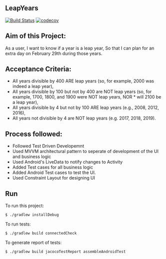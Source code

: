 ## LeapYears
[![Build Status](https://travis-ci.org/2019-SOW-DEV-003/LeapYears.svg?branch=master)](https://travis-ci.org/2019-SOW-DEV-003/LeapYears)
[![codecov](https://codecov.io/gh/2019-SOW-DEV-003/LeapYears/branch/master/graph/badge.svg)](https://codecov.io/gh/2019-SOW-DEV-003/LeapYears)

## Aim of this Project:

As a user, I want to know if a year is a leap year, So that I can plan for an extra day on February 29th during those years.

## Acceptance Criteria:
* All years divisible by 400 ARE leap years (so, for example, 2000 was indeed a leap year),
* All years divisible by 100 but not by 400 are NOT leap years (so, for example, 1700, 1800, and 1900 were NOT leap years, NOR * will 2100 be a leap year),
* All years divisible by 4 but not by 100 ARE leap years (e.g., 2008, 2012, 2016),
* All years not divisible by 4 are NOT leap years (e.g. 2017, 2018, 2019).

## Process followed:
* Followed Test Driven Developemnt
* Used MVVM architectural pattern to seperate of development of the UI and business logic
* Used Android's LiveData to notify changes to Activity
* Added Test cases for all business logic
* Added Android Test cases to test the UI.
* Used Constraint Layout for designing UI

## Run
To run this project:

```
$ ./gradlew installDebug
```
To run tests:

```
$ ./gradlew build connectedCheck
```

To generate report of tests:

```
$ ./gradlew build jacocoTestReport assembleAndroidTest
```
